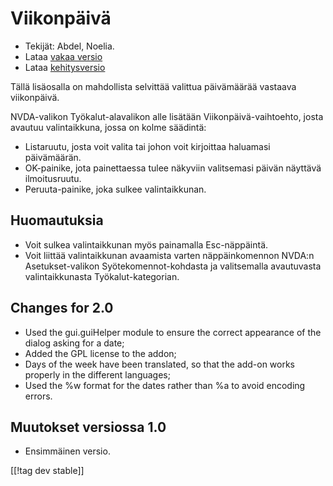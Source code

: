 # Viikonpäivä #

*	 Tekijät: Abdel, Noelia.
*	 Lataa [vakaa versio][1]
*	 Lataa [kehitysversio][2]

Tällä lisäosalla on mahdollista selvittää valittua päivämäärää vastaava
viikonpäivä.

NVDA-valikon Työkalut-alavalikon alle lisätään Viikonpäivä-vaihtoehto, josta
avautuu valintaikkuna, jossa on kolme säädintä:

*	 Listaruutu, josta voit valita tai johon voit kirjoittaa haluamasi
   päivämäärän.
*	 OK-painike, jota painettaessa tulee näkyviin valitsemasi päivän näyttävä
   ilmoitusruutu.
*	 Peruuta-painike, joka sulkee valintaikkunan.

## Huomautuksia ##
*	 Voit sulkea valintaikkunan myös painamalla Esc-näppäintä.
*	 Voit liittää valintaikkunan avaamista varten näppäinkomennon NVDA:n
   Asetukset-valikon Syötekomennot-kohdasta ja valitsemalla avautuvasta
   valintaikkunasta Työkalut-kategorian.

## Changes for 2.0 ##

*	 Used the gui.guiHelper module to ensure the correct appearance of the
   dialog asking for a date;
*	 Added the GPL license to the addon;
*	 Days of the week have been translated, so that the add-on works properly
   in the different languages;
*	 Used the %w format for the dates rather than %a to avoid encoding errors.

## Muutokset versiossa 1.0 ##

*	 Ensimmäinen versio.

[[!tag dev stable]]

[1]: https://addons.nvda-project.org/files/get.php?file=dw

[2]: https://addons.nvda-project.org/files/get.php?file=dw-dev
